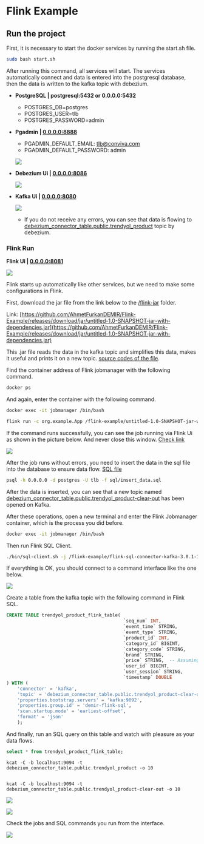
# Flink Example

## **Run the project**

First, it is necessary to start the docker services by running the start.sh file.

```bash
sudo bash start.sh
```

After running this command, all services will start. The services automatically connect and data is entered into the postgresql database, then the data is written to the kafka topic with debezium.

* **PostgreSQL | postgresql:5432 or 0.0.0.0:5432**

    - POSTGRES_DB=postgres
    - POSTGRES_USER=tlb
    - POSTGRES_PASSWORD=admin


* **Pgadmin | [0.0.0.0:8888](http://0.0.0.0:8888)**

    - PGADMIN_DEFAULT_EMAIL: tlb@conviva.com
    - PGADMIN_DEFAULT_PASSWORD: admin

    ![](/images/pgadmin.png)


* **Debezium Ui | [0.0.0.0:8086](http://0.0.0.0:8086/)**

    ![](/images/debezium_ui.png)


* **Kafka Ui | [0.0.0.0:8080](http://0.0.0.0:8080)**

    ![](/images/kafka_ui.png)

    - If you do not receive any errors, you can see that data is flowing to [debezium_connector_table.public.trendyol_product](http://0.0.0.0:8080/ui/clusters/kafka/all-topics/debezium_connector_table.public.trendyol_product/messages?keySerde=String&valueSerde=String&limit=100) topic by debezium.

### **Flink Run**

**Flink Ui | [0.0.0.0:8081](http://0.0.0.0:8081)**

![](/images/flink_ui.png)

Flink starts up automatically like other services, but we need to make some configurations in Flink.

First, download the jar file from the link below to the [/flink-jar](/flink-jar/) folder.

Link: [https://github.com/AhmetFurkanDEMIR/Flink-Example/releases/download/jar/untitled-1.0-SNAPSHOT-jar-with-dependencies.jar](https://github.com/AhmetFurkanDEMIR/Flink-Example/releases/download/jar/untitled-1.0-SNAPSHOT-jar-with-dependencies.jar)

This .jar file reads the data in the kafka topic and simplifies this data, makes it useful and prints it on a new topic. [source codes of the file](/flink-scala-source/).

Find the container address of Flink jobmanager with the following command.

```bash
docker ps
```

And again, enter the container with the following command.

```bash
docker exec -it jobmanager /bin/bash
```

```bash
flink run -c org.example.App /flink-example/untitled-1.0-SNAPSHOT-jar-with-dependencies.jar
```

If the command runs successfully, you can see the job running via Flink Ui as shown in the picture below. And never close this window. [Check link](http://0.0.0.0:8081/#/job/running)

![](/images/flink_run_jar.png)

After the job runs without errors, you need to insert the data in the sql file into the database to ensure data flow. [SQL file](/sql/insert_data.sql)

```bash
psql -h 0.0.0.0 -d postgres -U tlb -f sql/insert_data.sql
```

After the data is inserted, you can see that a new topic named [debezium_connector_table.public.trendyol_product-clear-out](http://0.0.0.0:8080/ui/clusters/kafka/all-topics/debezium_connector_table.public.trendyol_product-clear-out/messages?keySerde=String&valueSerde=String&limit=100) has been opened on Kafka.

After these operations, open a new terminal and enter the Flink Jobmanager container, which is the process you did before.

```bash
docker exec -it jobmanager /bin/bash
```

Then run Flink SQL Client.

```bash
./bin/sql-client.sh -j /flink-example/flink-sql-connector-kafka-3.0.1-1.18.jar
```

If everything is OK, you should connect to a command interface like the one below.

![](/images/flink_sql_client.png)

Create a table from the kafka topic with the following command in Flink SQL.

```sql
CREATE TABLE trendyol_product_flink_table(
                                           `seq_num` INT,
                                           `event_time` STRING,
                                           `event_type` STRING,
                                           `product_id` INT,
                                           `category_id` BIGINT,
                                           `category_code` STRING,
                                           `brand` STRING,
                                           `price` STRING,  -- Assuming price is a string, adjust as needed
                                           `user_id` BIGINT,
                                           `user_session` STRING,
                                           `timestamp` DOUBLE
) WITH (
    'connector' = 'kafka',
    'topic' = 'debezium_connector_table.public.trendyol_product-clear-out',
    'properties.bootstrap.servers' = 'kafka:9092',
    'properties.group.id' = 'demir-flink-sql',
    'scan.startup.mode' = 'earliest-offset',
    'format' = 'json'
    );
```

And finally, run an SQL query on this table and watch with pleasure as your data flows.

```sql
select * from trendyol_product_flink_table;
```

```agsl
kcat -C -b localhost:9094 -t debezium_connector_table.public.trendyol_product -o 10


kcat -C -b localhost:9094 -t debezium_connector_table.public.trendyol_product-clear-out -o 10
```
![](/images/sql_1.png)

![](/images/sql_2.png)

Check the jobs and SQL commands you run from the interface.

![](/images/flink_run_jobs.png)